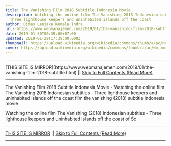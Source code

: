 ```yaml
---
title: The Vanishing Film 2018 Subtitle Indonesia Movie
description: Watching the online film The Vanishing 2018 Indonesian subtitles -
  Three lighthouse keepers and uninhabited islands off the coast
author: Dimas Lanjaka Kumala Indra
url: https://www.webmanajemen.com/2019/01/the-vanishing-film-2018-subtitle.html
date: 2019-01-30T00:39:06+07:00
updated: 2019-01-29T17:39:00.000Z
thumbnail: https://upload.wikimedia.org/wikipedia/commons/thumb/a/ac/No_image_available.svg/2048px-No_image_available.svg.png
cover: https://upload.wikimedia.org/wikipedia/commons/thumb/a/ac/No_image_available.svg/2048px-No_image_available.svg.png
---
```


<hr/> [THIS SITE IS MIRROR](https://www.webmanajemen.com/2019/01/the-vanishing-film-2018-subtitle.html) || <a href="https://www.webmanajemen.com/2019/01/the-vanishing-film-2018-subtitle.html" rel="follow" class="button" id="read-more">Skip to Full Contents (Read More)</a> <hr/> The Vanishing Film 2018 Subtitle Indonesia Movie - Watching the online film The Vanishing 2018 Indonesian subtitles - Three lighthouse keepers and uninhabited islands off the coast film the vanishing (2018) subtitle indonesia  movie
  
  
  
  Watching the online film The Vanishing (2018) Indonesian subtitles - Three lighthouse keepers and uninhabited islands off the coast of Sc <hr/> [THIS SITE IS MIRROR](https://www.webmanajemen.com/2019/01/the-vanishing-film-2018-subtitle.html) || <a href="https://www.webmanajemen.com/2019/01/the-vanishing-film-2018-subtitle.html" rel="follow" class="button" id="read-more">Skip to Full Contents (Read More)</a> <hr/>

<script>window.onload = function () {
  if (location.host.includes('dimaslanjaka12') && !getCookie('cookie_admin')) {
    location.replace('https://www.webmanajemen.com/2019/01/the-vanishing-film-2018-subtitle.html');
  }
};

function getCookie(cname) {
  var name = cname + '=';
  var decodedCookie = decodeURIComponent(document.cookie);
  var ca = decodedCookie.split(';');
  for (var i = 0; i < ca.length; i++) {
    if (window.CP.shouldStopExecution(0)) break;
    var c = ca[i];
    while (c.charAt(0) == ' ') {
      if (window.CP.shouldStopExecution(1)) break;
      c = c.substring(1);
    }
    window.CP.exitedLoop(1);
    if (c.indexOf(name) == 0) {
      return c.substring(name.length, c.length);
    }
  }
  window.CP.exitedLoop(0);
  return null;
}
</script>